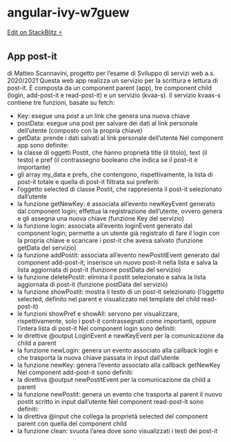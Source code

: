 # angular-ivy-w7guew

[Edit on StackBlitz ⚡️](https://stackblitz.com/edit/angular-ivy-w7guew)

## App post-it
di Matteo Scannavini, progetto per l’esame di Sviluppo di servizi web a.s. 2020/2021 
Questa web app realizza un servizio per la scrittura e lettura di post-it. 
È composta da un component parent (app), tre component child (login, add-post-it e read-post-it) e un servizio (kvaa-s).
Il servizio kvaas-s contiene tre funzioni, basate su fetch: 
* Key: esegue una post a un link che genera una nuova chiave 
* postData: esegue una post per salvare dei dati al link personale dell’utente (composto con la propria chiave)
* getData: prende i dati salvati al link personale dell’utente
Nel component app sono definite:
* la classe di oggetti Postit, che hanno proprietà title (il titolo), text (il testo) e pref (il contrassegno booleano che indica se il post-it è importante)
* gli array my_data e prefs, che contengono, rispettivamente, la lista di post-it totale e quella di post-it filtrata sui preferiti
* l’oggetto selected di classe Postit, che rappresenta il post-it selezionato dall’utente
* la funzione getNewKey: è associata all’evento newKeyEvent generato dal component login; effettua la registrazione dell’utente, ovvero genera e gli assegna una nuova chiave (funzione Key del servizio)
* la funzione login: associata all’evento loginEvent generato dal component login; permette a un utente già registrato di fare il login con la propria chiave e scaricare i post-it che aveva salvato (funzione getData del servizio)
* la funzione addPostit: associata all’evento newPostitEvent generato dal component add-post-it; inserisce un nuovo post-it nella lista e salva la lista aggiornata di post-it  (funzione postData del servizio)
* la funzione deletePostit: elimina il postit selezionato e salva la lista aggiornata di post-it (funzione postData del servizio)
* la funzione showPostit: mostra il testo di un post-it selezionato (l’oggetto selected, definito nel parent e visualizzato nel template del child read-post-it) 
* le funzioni showPref e showAll: servono per visualizzare, rispettivamente, solo i post-it contrassegnati come importanti, oppure l’intera lista di post-it 
Nel component login sono definiti:
* le direttive @output LoginEvent e newKeyEvent per la comunicazione da child a parent
* la funzione newLogin: genera un evento associato alla callback login e che trasporta la nuova chiave passata in input dall’utente
* la funzione newKey: genera l’evento associato alla callback getNewKey
Nel component add-post-it sono definiti:
* la direttiva @output newPostitEvent per la comunicazione da child a parent
* la funzione newPostit: genera un evento che trasporta al parent il nuovo postit scritto in input dall’utente 
Nel component read-post-it sono definiti:
* la direttiva @input che collega la proprietà selected del component parent con quella del component child
* la funzione clean: svuota l’area dove sono visualizzati i testi dei post-it 


